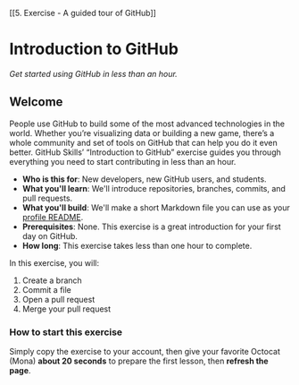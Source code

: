 [[5. Exercise - A guided tour of GitHub]]
# Introduction to GitHub

[](https://github.com/skills/introduction-to-github?tab=readme-ov-file#introduction-to-github)

_Get started using GitHub in less than an hour._

## Welcome

[](https://github.com/skills/introduction-to-github?tab=readme-ov-file#welcome)

People use GitHub to build some of the most advanced technologies in the world. Whether you’re visualizing data or building a new game, there’s a whole community and set of tools on GitHub that can help you do it even better. GitHub Skills’ “Introduction to GitHub” exercise guides you through everything you need to start contributing in less than an hour.

- **Who is this for**: New developers, new GitHub users, and students.
- **What you'll learn**: We'll introduce repositories, branches, commits, and pull requests.
- **What you'll build**: We'll make a short Markdown file you can use as your [profile README](https://docs.github.com/account-and-profile/setting-up-and-managing-your-github-profile/customizing-your-profile/managing-your-profile-readme).
- **Prerequisites**: None. This exercise is a great introduction for your first day on GitHub.
- **How long**: This exercise takes less than one hour to complete.

In this exercise, you will:

1. Create a branch
2. Commit a file
3. Open a pull request
4. Merge your pull request

### How to start this exercise

[](https://github.com/skills/introduction-to-github?tab=readme-ov-file#how-to-start-this-exercise)

Simply copy the exercise to your account, then give your favorite Octocat (Mona) **about 20 seconds** to prepare the first lesson, then **refresh the page**.